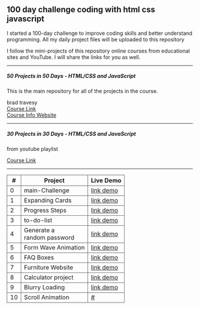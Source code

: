  <h2>100 day challenge coding with html css javascript</h2>
    <p>
      I started a 100-day challenge to improve coding skills and better
      understand programming. All my daily project files will be uploaded to
      this repository
    </p>
    <p>
      I follow the mini-projects of this repository online courses from
      educational sites and YouTube. I will share the links for you as well.
    </p>
    <hr />
    <h5>50 Projects in 50 Days - HTML/CSS and JavaScript</h5>
    <p>This is the main repository for all of the projects in the course.</p>
    <span>brad travesy</span><br />
    <a
      href="https://www.udemy.com/course/50-projects-50-days/?couponCode=GENAISALE24" target="_blank"
      >Course Link</a
    >
    <br />
    <a href="https://50projects50days.com/">Course Info Website</a>
    <hr />
    <h5>30 Projects in 30 Days - HTML/CSS and JavaScript</h5>
    <p>from youtube playlist</p>
    <a
      href="https://www.youtube.com/playlist?list=PLjwm_8O3suyOgDS_Z8AWbbq3zpCmR-WE9" target="_blank"
      >Course Link</a
    >
    <hr />
    <table>
      <tr>
        <th style="border: 1px solid #555">#</th>
        <th style="border: 1px solid #555">Project</th>
        <th style="border: 1px solid #555">Live Demo</th>
      </tr>
      <tr>
        <td style="border: 1px solid #555">0</td>
        <td style="border: 1px solid #555">main-Challenge</td>
        <td style="border: 1px solid #555">
          <a href="https://my-100-day-chalenge.vercel.app/" target="_blank">link demo</a>
        </td>
      </tr>
      <tr>
        <td style="border: 1px solid #555">1</td>
        <td style="border: 1px solid #555">Expanding Cards</td>
        <td style="border: 1px solid #555">
          <a href="https://imsrdev-expanding-cards.vercel.app/" target="_blank">link demo</a>
        </td>
      </tr>
      <tr>
        <td style="border: 1px solid #555">2</td>
        <td style="border: 1px solid #555">Progress Steps</td>
        <td style="border: 1px solid #555">
          <a href="https://imsrdev-progress-steps.vercel.app/" target="_blank">link demo</a>
        </td>
      </tr>
      <tr>
        <td style="border: 1px solid #555">3</td>
        <td style="border: 1px solid #555">to-do-list</td>
        <td style="border: 1px solid #555">
          <a href="https://imsrdev-to-do-list.vercel.app/" target="_blank">link demo</a>
        </td>
      </tr>
      <tr>
        <td style="border: 1px solid #555">4</td>
        <td style="border: 1px solid #555">
          Generate a <br />
          random password
        </td>
        <td style="border: 1px solid #555">
          <a href="https://imsrdev-i-generate-a-random-password.vercel.app/" target="_blank"
            >link demo</a
          >
        </td>
      </tr>
      <tr>
        <td style="border: 1px solid #555">5</td>
        <td style="border: 1px solid #555">Form Wave Animation</td>
        <td style="border: 1px solid #555">
          <a href="https://imsrdev-form-wave-animation.vercel.app/" target="_blank"
            >link demo</a
          >
        </td>
      </tr>
      <tr>
        <td style="border: 1px solid #555">6</td>
        <td style="border: 1px solid #555">FAQ Boxes</td>
        <td style="border: 1px solid #555">
          <a href="https://imsrdev-faq-boxes.vercel.app/" target="_blank">link demo</a>
        </td>
      </tr>
     <tr>
        <td style="border: 1px solid #555">7</td>
        <td style="border: 1px solid #555">Furniture Website</td>
        <td style="border: 1px solid #555">
          <a href="https://imsrdev-furniture-website.vercel.app/" target="_blank">link demo</a>
        </td>
      </tr>
      <tr>
        <td style="border: 1px solid #555">8</td>
        <td style="border: 1px solid #555">Calculator project</td>
        <td style="border: 1px solid #555">
          <a href="https://imsrdev-calculator-project.vercel.app/" target="_blank">link demo</a>
        </td>
      </tr>
       <tr>
        <td style="border: 1px solid #555">9</td>
        <td style="border: 1px solid #555">Blurry Loading</td>
        <td style="border: 1px solid #555">
          <a href="https://imdrdev-blurry-loading.vercel.app/" target="_blank">link demo</a>
        </td>
      </tr>
      <tr>
        <td style="border: 1px solid #555">10</td>
        <td style="border: 1px solid #555">Scroll Animation</td>
        <td style="border: 1px solid #555">
          <a href="#" target="_blank">#</a>
        </td>
      </tr>
    </table>
